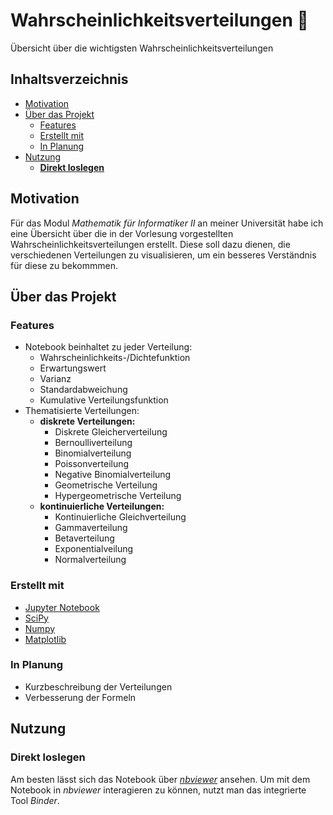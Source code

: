 # Wahrscheinlichkeitsverteilungen :game_die:

Übersicht über die wichtigsten Wahrscheinlichkeitsverteilungen

## Inhaltsverzeichnis

  - [Motivation](#motivation)
  - [Über das Projekt](#über-das-projekt)
    - [Features](#features)
    - [Erstellt mit](#erstellt-mit)
    - [In Planung](#in-plannung)
  - [Nutzung](#nutzung)
    - [**Direkt loslegen**](#direkt-loslegen)

## Motivation

Für das Modul *Mathematik für Informatiker II* an meiner Universität
habe ich eine Übersicht über die in der Vorlesung vorgestellten Wahrscheinlichkeitsverteilungen erstellt. Diese soll dazu dienen, die verschiedenen Verteilungen zu visualisieren, um ein besseres Verständnis für diese zu bekommmen.

## Über das Projekt

### Features

* Notebook beinhaltet zu jeder Verteilung: 
  * Wahrscheinlichkeits-/Dichtefunktion
  * Erwartungswert
  * Varianz
  * Standardabweichung
  * Kumulative Verteilungsfunktion
* Thematisierte Verteilungen:
  * **diskrete Verteilungen:**
    * Diskrete Gleicherverteilung 
    * Bernoulliverteilung
    * Binomialverteilung
    * Poissonverteilung
    * Negative Binomialverteilung
    * Geometrische Verteilung
    * Hypergeometrische Verteilung
  * **kontinuierliche Verteilungen:**
    * Kontinuierliche Gleichverteilung
    * Gammaverteilung
    * Betaverteilung
    * Exponentialveilung
    * Normalverteilung

### Erstellt mit
* [Jupyter Notebook](https://jupyter.org/)
* [SciPy](https://www.scipy.org/)
* [Numpy](https://numpy.org/)
* [Matplotlib](https://matplotlib.org/)

### In Planung

* Kurzbeschreibung der Verteilungen
* Verbesserung der Formeln

## Nutzung

### Direkt loslegen

Am besten lässt sich das Notebook über [*nbviewer*](https://nbviewer.jupyter.org/github/nicokossmann/Wahrscheinlichkeitsverteilungen/blob/main/statistik.ipynb) ansehen.
Um mit dem Notebook in *nbviewer* interagieren zu können, nutzt man das integrierte Tool *Binder*.